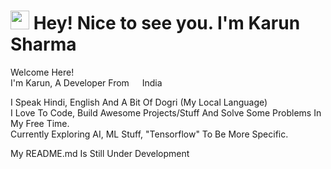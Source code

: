<h1><img src="https://emojis.slackmojis.com/emojis/images/1531849430/4246/blob-sunglasses.gif?1531849430" width="30"/> Hey! Nice to see you.
I'm Karun Sharma</h1>


<p>Welcome Here! </br> I'm Karun, A Developer From <img src="https://cdn-icons-png.flaticon.com/512/197/197419.png" width="13"/> India

<p>I Speak Hindi, English And A Bit Of Dogri (My Local Language) <br> I Love To Code, Build Awesome Projects/Stuff And Solve Some Problems In My Free Time. </br>
Currently Exploring AI, ML Stuff, "Tensorflow" To Be More Specific.
<p> My README.md Is Still Under Development </p>
